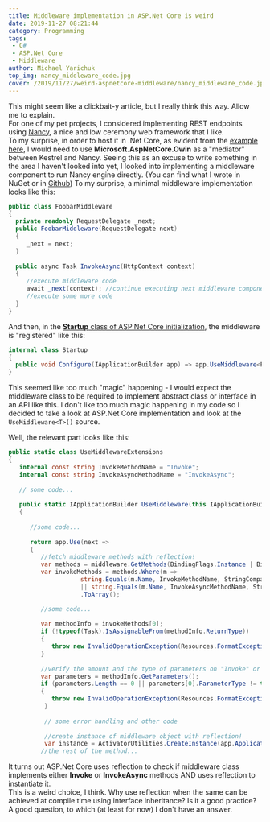 ```yaml
---
title: Middleware implementation in ASP.Net Core is weird  
date: 2019-11-27 08:21:44  
category: Programming  
tags: 
 - C# 
 - ASP.Net Core
 - Middleware
author: Michael Yarichuk
top_img: nancy_middleware_code.jpg
cover: /2019/11/27/weird-aspnetcore-middleware/nancy_middleware_code.jpg
---
```

This might seem like a clickbait-y article, but I really think this way. Allow me to explain.  
For one of my pet projects, I considered implementing REST endpoints using [Nancy](http://nancyfx.org/), a nice and low ceremony web framework that I like.  
To my surprise, in order to host it in .Net Core, as evident from the [example here](https://github.com/NancyFx/Nancy/tree/master/samples/Nancy.Demo.Hosting.Kestrel), I would need to use **Microsoft.AspNetCore.Owin** as a "mediator" between Kestrel and Nancy. Seeing this as an excuse to write something in the area I haven't looked into yet, I looked into implementing a middleware component to run Nancy engine directly.  (You can find what I wrote in NuGet or in [Github](https://github.com/myarichuk/Nancy.Hosting.Kestrel))
To my surprise, a minimal middleware implementation looks like this:  
```cs
public class FoobarMiddleware
{
  private readonly RequestDelegate _next;
  public FoobarMiddleware(RequestDelegate next)
  {
     _next = next;
  }
  
  public async Task InvokeAsync(HttpContext context)
  {
     //execute middleware code     
     await _next(context); //continue executing next middleware components
     //execute some more code
  }
}
```
And then, in the [**Startup** class of ASP.Net Core initialization](https://docs.microsoft.com/en-us/aspnet/core/fundamentals/startup), the middleware is "registered" like this:  
```cs
internal class Startup
{
  public void Configure(IApplicationBuilder app) => app.UseMiddleware<FoobarMiddleware>();
}
```
This seemed like too much "magic" happening - I would expect the middleware class to be required to implement abstract class or interface in an API like this. I don't like too much magic happening in my code so I decided to take a look at ASP.Net Core implementation and look at the  ``UseMiddleware<T>()`` source.  

Well, the relevant part looks like this:
```cs
public static class UseMiddlewareExtensions
{
   internal const string InvokeMethodName = "Invoke";
   internal const string InvokeAsyncMethodName = "InvokeAsync";
   
   // some code...
        
   public static IApplicationBuilder UseMiddleware(this IApplicationBuilder app, Type middleware, params object[] args)
   {
        
      //some code...
            
      return app.Use(next =>
      {
         //fetch middleware methods with reflection!
         var methods = middleware.GetMethods(BindingFlags.Instance | BindingFlags.Public);
         var invokeMethods = methods.Where(m =>
                    string.Equals(m.Name, InvokeMethodName, StringComparison.Ordinal)
                    || string.Equals(m.Name, InvokeAsyncMethodName, StringComparison.Ordinal))
                    .ToArray();

         //some code...           
         
         var methodInfo = invokeMethods[0];
         if (!typeof(Task).IsAssignableFrom(methodInfo.ReturnType))
         {
            throw new InvalidOperationException(Resources.FormatException_UseMiddlewareNonTaskReturnType(InvokeMethodName, InvokeAsyncMethodName, nameof(Task)));
         }
         
         //verify the amount and the type of parameters on "Invoke" or "InvokeAsync"
         var parameters = methodInfo.GetParameters();
         if (parameters.Length == 0 || parameters[0].ParameterType != typeof(HttpContext))
         {
            throw new InvalidOperationException(Resources.FormatException_UseMiddlewareNoParameters(InvokeMethodName, InvokeAsyncMethodName, nameof(HttpContext)));
          }
          
          // some error handling and other code
          
          //create instance of middleware object with reflection!
          var instance = ActivatorUtilities.CreateInstance(app.ApplicationServices, middleware, ctorArgs);
         //the rest of the method...
```
It turns out ASP.Net Core uses reflection to check if middleware class implements either **Invoke** or **InvokeAsync** methods AND uses reflection to instantiate it.  
This is a weird choice, I think. Why use reflection when the same can be achieved at compile time using interface inheritance? Is it a good practice? A good question, to which (at least for now) I don't have an answer.